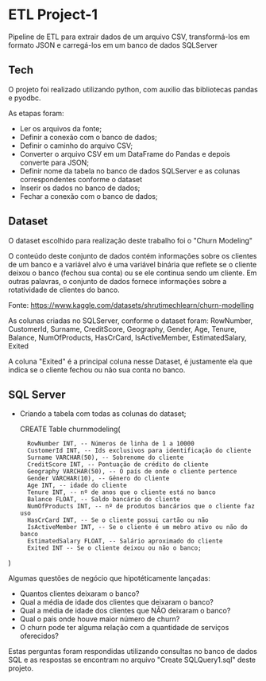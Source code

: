 # ETL Project-1

Pipeline de ETL para extrair dados de um arquivo CSV, transformá-los em formato JSON e carregá-los em um banco de dados SQLServer

## Tech

O projeto foi realizado utilizando python, com auxilio das bibliotecas pandas e pyodbc.

As etapas foram:
 - Ler os arquivos da fonte;
 - Definir a conexão com o banco de dados;
 - Definir o caminho do arquivo CSV;
 - Converter o arquivo CSV em um DataFrame do Pandas e depois converte para JSON;
 - Definir nome da tabela no banco de dados SQLServer e as colunas correspondentes conforme o dataset
 - Inserir os dados no banco de dados;
 - Fechar a conexão com o banco de dados;
 

## Dataset 
 O dataset escolhido para realização deste trabalho foi o "Churn Modeling"

 
 O conteúdo deste conjunto de dados contém informações sobre os clientes de um banco e a variável alvo é uma variável binária que reflete se o cliente deixou o banco (fechou sua conta) ou se ele continua sendo um cliente. Em outras palavras, o conjunto de dados fornece informações sobre a rotatividade de clientes do banco.
 
  Fonte: https://www.kaggle.com/datasets/shrutimechlearn/churn-modelling
  
  As colunas criadas no SQLServer, conforme o dataset foram:
  RowNumber,    CustomerId, Surname,    CreditScore,    Geography,  Gender, Age,
  Tenure,   Balance,    NumOfProducts,  HasCrCard,    IsActiveMember,   EstimatedSalary,  Exited
  
 A coluna "Exited" é a principal coluna nesse Dataset, é justamente ela que indica se o cliente fechou ou não sua conta no banco.
 
 ## SQL Server 
 
- Criando a tabela com todas as colunas do dataset;

    CREATE Table churnmodeling(
    
        RowNumber INT, -- Números de linha de 1 a 10000
        CustomerId INT, -- Ids exclusivos para identificação do cliente
        Surname VARCHAR(50), -- Sobrenome do cliente
        CreditScore INT, -- Pontuação de crédito do cliente
        Geography VARCHAR(50), -- O país de onde o cliente pertence
        Gender VARCHAR(10), -- Gênero do cliente
        Age INT, -- idade do cliente
        Tenure INT, -- nº de anos que o cliente está no banco
        Balance FLOAT, -- Saldo bancário do cliente
        NumOfProducts INT, -- nº de produtos bancários que o cliente faz uso
        HasCrCard INT, -- Se o cliente possui cartão ou não
        IsActiveMember INT, -- Se o cliente é um mebro ativo ou não do banco
        EstimatedSalary FLOAT, -- Salário aproximado do cliente
        Exited INT -- Se o cliente deixou ou não o banco;
)

Algumas questões de negócio que hipotéticamente lançadas:
- Quantos clientes deixaram o banco? 
- Qual a média de idade dos clientes que deixaram o banco? 
- Qual a média de idade dos clientes que NÃO deixaram o banco? 
- Qual o país onde houve maior número de churn?
- O churn pode ter alguma relação com a quantidade de serviços oferecidos?

Estas perguntas foram respondidas utilizando consultas no banco de dados SQL e as respostas se encontram no arquivo "Create SQLQuery1.sql" deste projeto.



